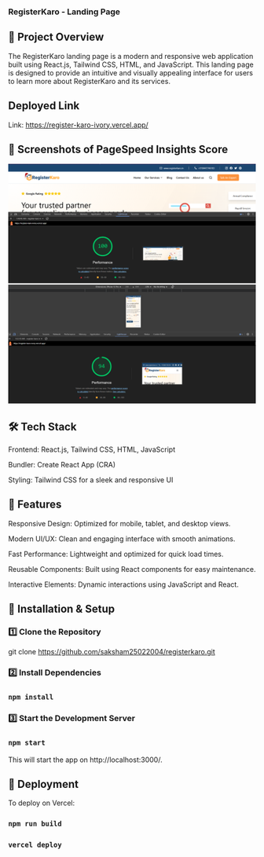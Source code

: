 ### RegisterKaro - Landing Page

## 🚀 Project Overview

The RegisterKaro landing page is a modern and responsive web application built using React.js, Tailwind CSS, HTML, and JavaScript. This landing page is designed to provide an intuitive and visually appealing interface for users to learn more about RegisterKaro and its services.

## Deployed Link

Link: https://register-karo-ivory.vercel.app/

## 📸 Screenshots of PageSpeed Insights Score

![alt text](<mobile.png>) ![alt text](<desktop.png>)

## 🛠 Tech Stack

Frontend: React.js, Tailwind CSS, HTML, JavaScript

Bundler: Create React App (CRA)

Styling: Tailwind CSS for a sleek and responsive UI

## 📌 Features

Responsive Design: Optimized for mobile, tablet, and desktop views.

Modern UI/UX: Clean and engaging interface with smooth animations.

Fast Performance: Lightweight and optimized for quick load times.

Reusable Components: Built using React components for easy maintenance.

Interactive Elements: Dynamic interactions using JavaScript and React.

## 🚀 Installation & Setup

### 1️⃣ Clone the Repository

git clone https://github.com/saksham25022004/registerkaro.git

### 2️⃣ Install Dependencies

### `npm install`

### 3️⃣ Start the Development Server

### `npm start`

This will start the app on http://localhost:3000/.

## 📌 Deployment

To deploy on Vercel:

### `npm run build`
### `vercel deploy`



